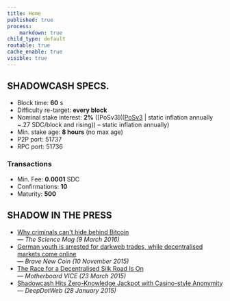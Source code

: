 ```yaml
---
title: Home
published: true
process:
    markdown: true
child_type: default
routable: true
cache_enable: true
visible: true
---
```


## SHADOWCASH SPECS.

- Block time: **60** s
- Difficulty re-target: **every block**
- Nominal stake interest: **2%** ([PoSv3](([PoSv3](https://blog.shadowproject.io/2016/03/07/development-update-march-phoenix/) | static inflation annually ~.27 SDC/block and rising)) – static inflation annually)
- Min. stake age: **8 hours** (no max age)
- P2P port: 51737
- RPC port: 51736

### Transactions

- Min. Fee: **0.0001** SDC
- Confirmations: **10**
- Maturity: **500**

## SHADOW IN THE PRESS

- [Why criminals can't hide behind Bitcoin](http://www.sciencemag.org/news/2016/03/why-criminals-cant-hide-behind-bitcoin) <br>&mdash; _The Science Mag (9 March 2016)_
- [German youth is arrested for darkweb trades, while decentralised markets come online](http://bravenewcoin.com/news/german-youth-is-arrested-for-darkweb-trades-while-decentralised-markets-come-online/) <br>&mdash; _Brave New Coin (10 November 2015)_
- [The Race for a Decentralised Silk Road Is On](http://motherboard.vice.com/read/the-race-for-the-first-decentralised-silk-road-is-on) <br>&mdash; _Motherboard VICE (23 March 2015)_
- [Shadowcash Hits Zero-Knowledge Jackpot with Casino-style Anonymity](https://www.deepdotweb.com/2015/01/28/shadowcash-zero-knowledge-anonymity/) <br>&mdash; _DeepDotWeb (28 January 2015)_

